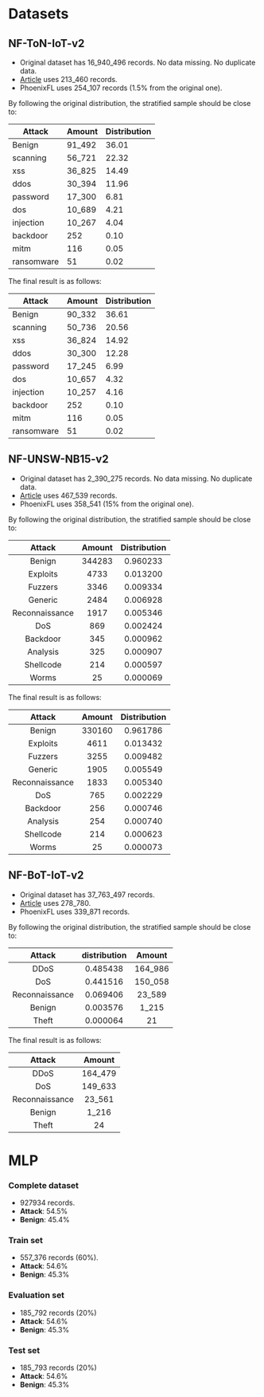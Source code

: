 # Datasets

## NF-ToN-IoT-v2

- Original dataset has 16_940_496 records. No data missing. No duplicate data. 
- [Article](https://ieeexplore.ieee.org/document/9625505) uses 213_460 records.
- PhoenixFL uses 254_107 records (1.5% from the original one).

By following the original distribution, the stratified sample should be close to:

| Attack     | Amount | Distribution |
|------------|--------|--------------|
|   Benign   | 91_492  | 36.01        |
|  scanning  | 56_721  | 22.32        |
|     xss    | 36_825  | 14.49        |
|    ddos    | 30_394  | 11.96        |
|  password  | 17_300  | 6.81         |
|     dos    | 10_689  | 4.21         |
|  injection | 10_267  | 4.04         |
| backdoor   | 252    | 0.10         |
| mitm       | 116    | 0.05         |
| ransomware | 51     | 0.02         |

The final result is as follows:

| Attack     | Amount | Distribution |
|------------|--------|--------------|
|   Benign   | 90_332  | 36.61        |
|  scanning  | 50_736  | 20.56        |
|     xss    | 36_824  | 14.92        |
|    ddos    | 30_300  | 12.28        |
|  password  | 17_245  | 6.99         |
|     dos    | 10_657  | 4.32         |
|  injection | 10_257  | 4.16         |
| backdoor   | 252    | 0.10         |
| mitm       | 116    | 0.05         |
| ransomware | 51     | 0.02         |

## NF-UNSW-NB15-v2

- Original dataset has 2_390_275 records. No data missing. No duplicate data. 
- [Article](https://ieeexplore.ieee.org/document/9625505) uses 467_539 records.
- PhoenixFL uses 358_541 (15% from the original one).

By following the original distribution, the stratified sample should be close to:

|   **Attack**   | **Amount** | **Distribution** |
|:--------------:|:----------:|:----------------:|
|     Benign     | 344283     |     0.960233     |
|    Exploits    | 4733       |     0.013200     |
|     Fuzzers    | 3346       |     0.009334     |
|     Generic    | 2484       |     0.006928     |
| Reconnaissance | 1917       |     0.005346     |
|       DoS      | 869        |     0.002424     |
| Backdoor       | 345        | 0.000962         |
| Analysis       | 325        | 0.000907         |
| Shellcode      | 214        | 0.000597         |
| Worms          | 25         | 0.000069         |

The final result is as follows:

|   **Attack**   | **Amount** | **Distribution** |
|:--------------:|:----------:|:----------------:|
|     Benign     | 330160     |     0.961786     |
|    Exploits    | 4611       |     0.013432     |
|     Fuzzers    | 3255       |     0.009482     |
|     Generic    | 1905       |     0.005549     |
| Reconnaissance | 1833       |     0.005340     |
|       DoS      | 765        |     0.002229     |
| Backdoor       | 256        | 0.000746         |
| Analysis       | 254        | 0.000740         |
| Shellcode      | 214        | 0.000623         |
| Worms          | 25         | 0.000073         |


## NF-BoT-IoT-v2

- Original dataset has 37_763_497 records. 
- [Article](https://ieeexplore.ieee.org/document/9625505) uses 278_780.
- PhoenixFL uses 339_871 records. 

By following the original distribution, the stratified sample should be close to: 

|   **Attack**   | **distribution**  | **Amount**  |
|:--------------:|:-----------------:|:----------:|
|      DDoS      |      0.485438     |   164_986  |
|       DoS      |      0.441516     |   150_058  |
| Reconnaissance |      0.069406     |   23_589   |
|     Benign     |      0.003576     |    1_215   |
|      Theft     |      0.000064     |     21     |

The final result is as follows:

|   **Attack**   | **Amount** |
|:--------------:|:----------:|
|      DDoS      |   164_479   |
|       DoS      |   149_633   |
| Reconnaissance |    23_561   |
|     Benign     |    1_216    |
|      Theft     |     24     | 

# MLP

### Complete dataset

- 927934 records. 
- **Attack**: 54.5% 
- **Benign**: 45.4%

### Train set

- 557_376 records (60%).
- **Attack**: 54.6% 
- **Benign**: 45.3%

### Evaluation set

- 185_792 records (20%)
- **Attack**: 54.6% 
- **Benign**: 45.3%

### Test set

- 185_793 records (20%)
- **Attack**: 54.6% 
- **Benign**: 45.3%
